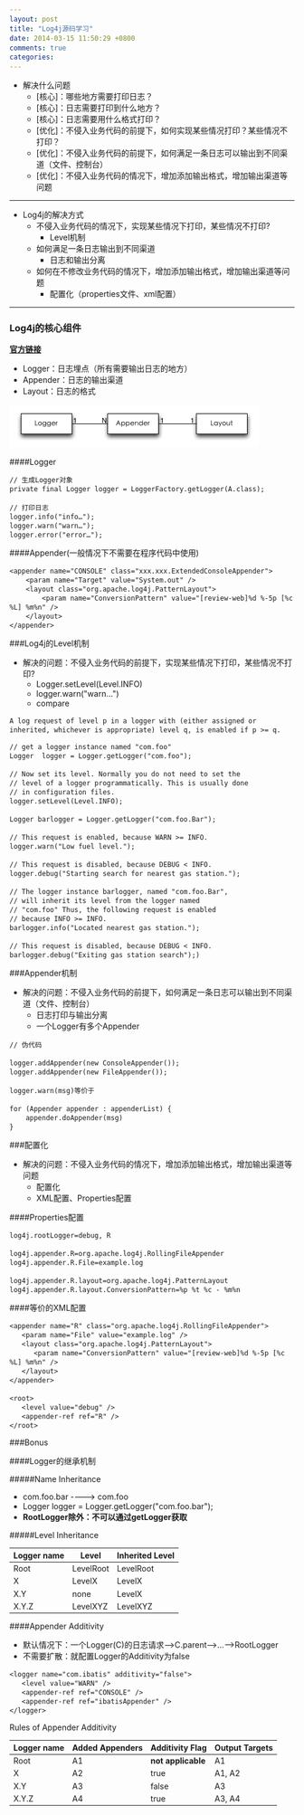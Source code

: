 ```yaml
---
layout: post
title: "Log4j源码学习"
date: 2014-03-15 11:50:29 +0800
comments: true
categories: 
---
```


<!--more-->

* 解决什么问题
	* [核心]：哪些地方需要打印日志？
	* [核心]：日志需要打印到什么地方？
	* [核心]：日志需要用什么格式打印？  
	* [优化]：不侵入业务代码的前提下，如何实现某些情况打印？某些情况不打印？
	* [优化]：不侵入业务代码的前提下，如何满足一条日志可以输出到不同渠道（文件、控制台）
	* [优化]：不侵入业务代码的情况下，增加添加输出格式，增加输出渠道等问题

---

* Log4j的解决方式
	* 不侵入业务代码的情况下，实现某些情况下打印，某些情况不打印?
		* Level机制
	* 如何满足一条日志输出到不同渠道
		* 日志和输出分离
	* 如何在不修改业务代码的情况下，增加添加输出格式，增加输出渠道等问题
		* 配置化（properties文件、xml配置）

---

### Log4j的核心组件	

<strong>[官方链接](http://logging.apache.org/log4j/1.2/manual.html)</strong>

* Logger：日志埋点（所有需要输出日志的地方）
* Appender：日志的输出渠道
* Layout：日志的格式

![UML](/images/Log4j_logger_appender_layout_uml.jpg) 

####Logger
```
// 生成Logger对象
private final Logger logger = LoggerFactory.getLogger(A.class);

// 打印日志
logger.info("info…");
logger.warn("warn…");
logger.error("error…");
```

####Appender(一般情况下不需要在程序代码中使用)

```
<appender name="CONSOLE" class="xxx.xxx.ExtendedConsoleAppender">
	<param name="Target" value="System.out" />
	<layout class="org.apache.log4j.PatternLayout">
		<param name="ConversionPattern" value="[review-web]%d %-5p [%c %L] %m%n" />
	</layout>
</appender>
```

###Log4j的Level机制

* 解决的问题：不侵入业务代码的前提下，实现某些情况下打印，某些情况不打印?
	* Logger.setLevel(Level.INFO)
	* logger.warn("warn…")
	* compare 

```
A log request of level p in a logger with (either assigned or inherited, whichever is appropriate) level q, is enabled if p >= q.
```

```
// get a logger instance named "com.foo"
Logger  logger = Logger.getLogger("com.foo");

// Now set its level. Normally you do not need to set the
// level of a logger programmatically. This is usually done
// in configuration files.
logger.setLevel(Level.INFO);

Logger barlogger = Logger.getLogger("com.foo.Bar");

// This request is enabled, because WARN >= INFO.
logger.warn("Low fuel level.");

// This request is disabled, because DEBUG < INFO.
logger.debug("Starting search for nearest gas station.");

// The logger instance barlogger, named "com.foo.Bar",
// will inherit its level from the logger named
// "com.foo" Thus, the following request is enabled
// because INFO >= INFO.
barlogger.info("Located nearest gas station.");

// This request is disabled, because DEBUG < INFO.
barlogger.debug("Exiting gas station search");) 
```

###Appender机制
* 解决的问题：不侵入业务代码的前提下，如何满足一条日志可以输出到不同渠道（文件、控制台）
	* 日志打印与输出分离
	* 一个Logger有多个Appender
	
```
// 伪代码

logger.addAppender(new ConsoleAppender());
logger.addAppender(new FileAppender());

logger.warn(msg)等价于

for (Appender appender : appenderList) {
	appender.doAppender(msg)
}
```

###配置化
* 解决的问题：不侵入业务代码的情况下，增加添加输出格式，增加输出渠道等问题
	* 配置化
	* XML配置、Properties配置

####Properties配置
```
log4j.rootLogger=debug, R

log4j.appender.R=org.apache.log4j.RollingFileAppender
log4j.appender.R.File=example.log

log4j.appender.R.layout=org.apache.log4j.PatternLayout
log4j.appender.R.layout.ConversionPattern=%p %t %c - %m%n
```

####等价的XML配置

```
<appender name="R" class="org.apache.log4j.RollingFileAppender">
   <param name="File" value="example.log" />
   <layout class="org.apache.log4j.PatternLayout">
      <param name="ConversionPattern" value="[review-web]%d %-5p [%c %L] %m%n" />
   </layout>
</appender>

<root>
   <level value="debug" />
   <appender-ref ref="R" />
</root>
```

###Bonus

####Logger的继承机制

#####Name Inheritance

* com.foo.bar ----> com.foo
* Logger logger = Logger.getLogger("com.foo.bar");
* <strong>RootLogger除外：不可以通过getLogger获取</strong>
 

#####Level Inheritance

| Logger name | Level | Inherited Level |
| ------------ | ------------- | ------------ |
| Root | LevelRoot  | LevelRoot 
| X | LevelX  | LevelX 
| X.Y | none  | LevelX 
| X.Y.Z | LevelXYZ  | LevelXYZ 

####Appender Additivity
* 默认情况下：一个Logger(C)的日志请求-->C.parent-->…-->RootLogger
* 不需要扩散：就配置Logger的Additivity为false

```
<logger name="com.ibatis" additivity="false">
   <level value="WARN" />
   <appender-ref ref="CONSOLE" />
   <appender-ref ref="ibatisAppender" />
</logger>
```

Rules of Appender Additivity

| Logger name | Added Appenders	 | Additivity Flag | Output Targets |
| ------------ | ------------- | ------------ | ------------ |
| Root | A1  | <strong>not applicable</strong> | A1 
| X | A2  | true | A1, A2 
| X.Y | A3 | false | A3 
| X.Y.Z | A4 | true | A3, A4 
